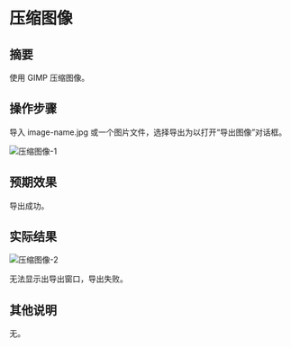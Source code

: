 # 压缩图像

## 摘要

使用 GIMP 压缩图像。

## 操作步骤

导入 image-name.jpg 或一个图片文件，选择导出为以打开“导出图像”对话框。

![压缩图像-1](../img/压缩图像-1.png)

## 预期效果

导出成功。

## 实际结果

![压缩图像-2](../img/压缩图像-2.png)

无法显示出导出窗口，导出失败。

## 其他说明

无。
